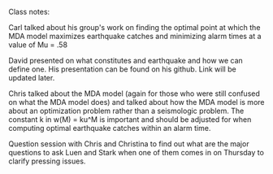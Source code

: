 Class notes:

Carl talked about his group's work on finding the optimal point at which the MDA model maximizes earthquake 
catches and minimizing alarm times at a value of Mu = .58


David presented on what constitutes and earthquake and how we can define one. His presentation can be found on his github.
Link will be updated later.

Chris talked about the MDA model (again for those who were still confused on what the MDA model does) and
talked about how the MDA model is more about an optimization problem rather than a seismologic problem. The constant
k in w(M) = ku^M is important and should be adjusted for when computing optimal earthquake catches within an alarm time.


Question session with Chris and Christina to find out what are the major questions to ask Luen and Stark when one of them
comes in on Thursday to clarify pressing issues.
